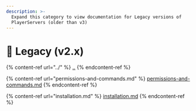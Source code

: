 ```yaml
---
description: >-
  Expand this category to view documentation for Legacy versions of
  PlayerServers (older than v3)
---
```


# 👵 Legacy (v2.x)

{% content-ref url="../" %}
[..](../)
{% endcontent-ref %}

{% content-ref url="permissions-and-commands.md" %}
[permissions-and-commands.md](permissions-and-commands.md)
{% endcontent-ref %}

{% content-ref url="installation.md" %}
[installation.md](installation.md)
{% endcontent-ref %}
